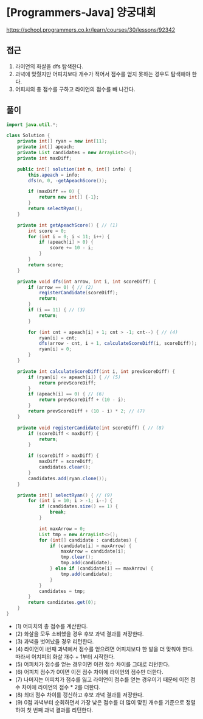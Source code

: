[Programmers-Java] 양궁대회
=
<https://school.programmers.co.kr/learn/courses/30/lessons/92342>


접근
--


1. 라이언의 화살을 dfs 탐색한다.
2. 과녁에 맞췄지만 어피치보다 개수가 적어서 점수를 얻지 못하는 경우도 탐색해야 한다.
3. 어피치의 총 점수를 구하고 라이언의 점수를 빼 나간다.


풀이
--



```java
import java.util.*;

class Solution {
    private int[] ryan = new int[11];
    private int[] apeach;
    private List candidates = new ArrayList<>();
    private int maxDiff;

    public int[] solution(int n, int[] info) {
        this.apeach = info;
        dfs(n, 0, -getApeachScore());

        if (maxDiff == 0) {
            return new int[] {-1};
        }
        return selectRyan();
    }

    private int getApeachScore() { // (1)
        int score = 0;
        for (int i = 0; i < 11; i++) {
            if (apeach[i] > 0) {
                score += 10 - i;
            }
        }
        return score;
    }

    private void dfs(int arrow, int i, int scoreDiff) {
        if (arrow == 0) { // (2)
            registerCandidate(scoreDiff);
            return;
        }
        if (i == 11) { // (3)
            return;
        }

        for (int cnt = apeach[i] + 1; cnt > -1; cnt--) { // (4)
            ryan[i] = cnt;
            dfs(arrow - cnt, i + 1, calculateScoreDiff(i, scoreDiff));
            ryan[i] = 0;
        }
    }

    private int calculateScoreDiff(int i, int prevScoreDiff) {
        if (ryan[i] <= apeach[i]) { // (5)
            return prevScoreDiff;
        }
        if (apeach[i] == 0) { // (6)
            return prevScoreDiff + (10 - i);
        }
        return prevScoreDiff + (10 - i) * 2; // (7)
    }

    private void registerCandidate(int scoreDiff) { // (8)
        if (scoreDiff < maxDiff) {
            return;
        }

        if (scoreDiff > maxDiff) {
            maxDiff = scoreDiff;
            candidates.clear();
        }
        candidates.add(ryan.clone());
    }

    private int[] selectRyan() { // (9)
        for (int i = 10; i > -1; i--) {
            if (candidates.size() == 1) {
                break;
            }

            int maxArrow = 0;
            List tmp = new ArrayList<>();
            for (int[] candidate : candidates) {
                if (candidate[i] > maxArrow) {
                    maxArrow = candidate[i];
                    tmp.clear();
                    tmp.add(candidate);
                } else if (candidate[i] == maxArrow) {
                    tmp.add(candidate);
                }
            }
            candidates = tmp;
        }
        return candidates.get(0);
    }
}
```


* (1\) 어피치의 총 점수를 계산한다.
* (2\) 화살을 모두 소비했을 경우 후보 과녁 결과를 저장한다.
* (3\) 과녁을 벗어났을 경우 리턴한다.
* (4\) 라이언이 i번째 과녁에서 점수를 얻으려면 어피치보다 한 발을 더 맞춰야 한다. 따라서 어치피의 화살 개수 \+ 1부터 시작한다.
* (5\) 어피치가 점수를 얻는 경우이면 이전 점수 차이를 그대로 리턴한다.
* (6\) 어피치 점수가 0이면 이전 점수 차이에 라이언의 점수만 더한다.
* (7\) 나머지는 어피치가 점수를 잃고 라이언이 점수를 얻는 경우이기 때문에 이전 점수 차이에 라이언의 점수 \* 2를 더한다.
* (8\) 최대 점수 차이를 갱신하고 후보 과녁 결과를 저장한다.
* (9\) 0점 과녁부터 순회하면서 가장 낮은 점수를 더 많이 맞힌 개수를 기준으로 정렬하여 첫 번째 과녁 결과를 리턴한다.

